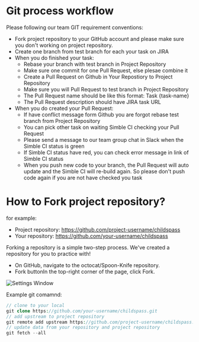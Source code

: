 Git process workflow
=====================

Please following our team GIT requirement conventions:

- Fork project repository to your GitHub account and please make sure you don't working on project repository.
- Create one branch from test branch for each your task on JIRA
- When you do finished your task:
  - Rebase your branch with test branch in Project Repository
  - Make sure one commit for one Pull Request, else plesae combine it
  - Create a Pull Request on Github in Your Repostiory to Project Repository
  - Make sure you will Pull Request to test branch in Project Repository
  - The Pull Request name should be like this format: Task {task-name}
  - The Pull Request description should have JIRA task URL
- When you do created your Pull Request:
  - If have conflict message form Github you are forgot rebase test branch from Project Repository
  - You can pick other task on waiting Simble CI checking your Pull Request
  - Please send a message to our team group chat in Slack when the Simble CI status is green
  - If Simble CI status have red, you can check error message in link of Simble CI status
  - When you push new code to your branch, the Pull Request will auto update and the Simble CI will re-build again.
    So please don't push code again if you are not have checked you task

How to Fork project repository?
=====================
for example: 
  - Project repository: https://github.com/project-username/childspass
  - Your repository: https://github.com/your-username/childspass
  
Forking a repository is a simple two-step process. We've created a repository for you to practice with!
- On GitHub, navigate to the octocat/Spoon-Knife repository.
- Fork buttonIn the top-right corner of the page, click Fork.

![Settings Window](https://raw.github.com/vantienvnn/php-team-workflow/master/images/fork.PNG)

Example git comamnd:

```php
// clone to your local
git clone https://github.com/your-username/childspass.git
// add upstream to project repository
git remote add upstream https://github.com/project-username/childspass.git
// update data from your repository and project repository
git fetch --all
```



